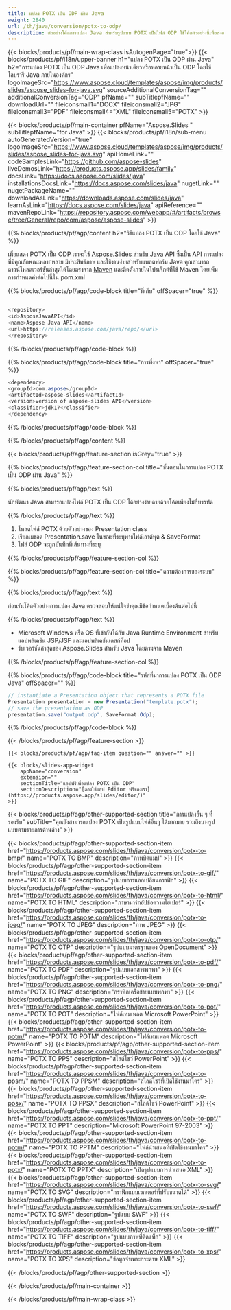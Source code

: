 ```yaml
---
title: แปลง POTX เป็น ODP ผ่าน Java
weight: 2840
url: /th/java/conversion/potx-to-odp/ 
description: ตัวอย่างโค้ดการแปลง Java สำหรับรูปแบบ POTX เป็นไฟล์ ODP ใช้โค้ดตัวอย่างนี้เพื่อส่งออกงานนำเสนอ PowerPoint และ OpenOffice ไปยัง ODP ภายในแอปพลิเคชันที่ใช้ Java บนเว็บหรือเดสก์ท็อป
---
```


{{< blocks/products/pf/main-wrap-class isAutogenPage="true">}}
{{< blocks/products/pf/i18n/upper-banner h1="แปลง POTX เป็น ODP ผ่าน Java" h2="การแปลง POTX เป็น ODP Java เพื่อแปลงหน้าเดียวหรือหลายหน้าเป็น ODP โดยใช้ไลบรารี Java ภายในองค์กร" logoImageSrc="https://www.aspose.cloud/templates/aspose/img/products/slides/aspose_slides-for-java.svg" sourceAdditionalConversionTag="" additionalConversionTag="ODP" pfName="" subTitlepfName="" downloadUrl="" fileiconsmall1="DOCX" fileiconsmall2="JPG" fileiconsmall3="PDF" fileiconsmall4="XML" fileiconsmall5="POTX" >}}

{{< blocks/products/pf/main-container pfName="Aspose.Slides " subTitlepfName="for Java" >}}
{{< blocks/products/pf/i18n/sub-menu autoGeneratedVersion="true" logoImageSrc="https://www.aspose.cloud/templates/aspose/img/products/slides/aspose_slides-for-java.svg" apiHomeLink="" codeSamplesLink="https://github.com/aspose-slides" liveDemosLink="https://products.aspose.app/slides/family" docsLink="https://docs.aspose.com/slides/java" installationsDocsLink="https://docs.aspose.com/slides/java" nugetLink="" nugetPackageName="" downloadAsLink="https://downloads.aspose.com/slides/java" learnAsLink="https://docs.aspose.com/slides/java" apiReference="" mavenRepoLink="https://repository.aspose.com/webapp/#/artifacts/browse/tree/General/repo/com/aspose/aspose-slides" >}}

{{% blocks/products/pf/agp/content h2="วิธีแปลง POTX เป็น ODP โดยใช้ Java" %}}

 เพื่อแสดง POTX เป็น ODP เราจะใช้
 [Aspose.Slides สำหรับ Java](https://products.aspose.com/slides/th/java)
 API ซึ่งเป็น API การแปลงที่มีคุณลักษณะหลากหลาย มีประสิทธิภาพ และใช้งานง่ายสำหรับแพลตฟอร์ม Java คุณสามารถดาวน์โหลดเวอร์ชันล่าสุดได้โดยตรงจาก
 [Maven](https://repository.aspose.com/webapp/#/artifacts/browse/tree/General/repo/com/aspose/aspose-slides)
 และติดตั้งภายในโปรเจ็กต์ที่ใช้ Maven โดยเพิ่มการกำหนดค่าต่อไปนี้ใน pom.xml

{{% blocks/products/pf/agp/code-block title="ที่เก็บ" offSpacer="true" %}}

```cs

<repository>
<id>AsposeJavaAPI</id>
<name>Aspose Java API</name>
<url>https://releases.aspose.com/java/repo/</url>
</repository>

```

{{% /blocks/products/pf/agp/code-block %}}

{{% blocks/products/pf/agp/code-block title="การพึ่งพา" offSpacer="true" %}}

```cs
<dependency>
<groupId>com.aspose</groupId>
<artifactId>aspose-slides</artifactId>
<version>version of aspose-slides API</version>
<classifier>jdk17</classifier>
</dependency>

```

{{% /blocks/products/pf/agp/code-block %}}

{{% /blocks/products/pf/agp/content %}}

{{< blocks/products/pf/agp/feature-section isGrey="true" >}}

{{% blocks/products/pf/agp/feature-section-col title="ขั้นตอนในการแปลง POTX เป็น ODP ผ่าน Java" %}}

{{% blocks/products/pf/agp/text %}}

 นักพัฒนา Java สามารถแปลงไฟล์ POTX เป็น ODP ได้อย่างง่ายดายด้วยโค้ดเพียงไม่กี่บรรทัด

{{% /blocks/products/pf/agp/text %}}

1. โหลดไฟล์ POTX ด้วยตัวอย่างของ Presentation class
1. เรียกเมธอด Presentation.save ในขณะที่ระบุพาธไฟล์เอาต์พุต & SaveFormat
1. ไฟล์ ODP จะถูกบันทึกที่เส้นทางที่ระบุ

{{% /blocks/products/pf/agp/feature-section-col %}}

{{% blocks/products/pf/agp/feature-section-col title="ความต้องการของระบบ" %}}

{{% blocks/products/pf/agp/text %}}

 ก่อนรันโค้ดตัวอย่างการแปลง Java ตรวจสอบให้แน่ใจว่าคุณมีข้อกำหนดเบื้องต้นต่อไปนี้

{{% /blocks/products/pf/agp/text %}}

- Microsoft Windows หรือ OS ที่เข้ากันได้กับ Java Runtime Environment สำหรับแอปพลิเคชัน JSP/JSF และแอปพลิเคชันเดสก์ท็อป
- รับเวอร์ชันล่าสุดของ Aspose.Slides สำหรับ Java โดยตรงจาก Maven

{{% /blocks/products/pf/agp/feature-section-col %}}

{{% blocks/products/pf/agp/code-block title="รหัสที่มาการแปลง POTX เป็น ODP Java" offSpacer="" %}}

```cs
// instantiate a Presentation object that represents a POTX file
Presentation presentation = new Presentation("template.potx");
// save the presentation as ODP
presentation.save("output.odp", SaveFormat.Odp);   

```

{{% /blocks/products/pf/agp/code-block %}}

{{< /blocks/products/pf/agp/feature-section >}}

    {{< blocks/products/pf/agp/faq-item question="" answer="" >}}
 

<!-- aboutfile Starts -->

<!-- aboutfile Ends -->

    {{< blocks/slides-app-widget 
        appName="conversion"
        extension=""
        sectionTitle="แอปฟรีเพื่อแปลง POTX เป็น ODP" 
        sectionDescription="[ลองใช้แอป Editor ฟรีของเรา](https://products.aspose.app/slides/editor/)" 
    >}}
    
{{< blocks/products/pf/agp/other-supported-section title="การแปลงอื่น ๆ ที่รองรับ" subTitle="คุณยังสามารถแปลง POTX เป็นรูปแบบไฟล์อื่นๆ ได้มากมาย รวมถึงบางรูปแบบตามรายการด้านล่าง" >}}

{{< blocks/products/pf/agp/other-supported-section-item href="https://products.aspose.com/slides/th/java/conversion/potx-to-bmp/" name="POTX TO BMP" description="ภาพบิตแมป" >}}
{{< blocks/products/pf/agp/other-supported-section-item href="https://products.aspose.com/slides/th/java/conversion/potx-to-gif/" name="POTX TO GIF" description="รูปแบบการแลกเปลี่ยนกราฟิก" >}}
{{< blocks/products/pf/agp/other-supported-section-item href="https://products.aspose.com/slides/th/java/conversion/potx-to-html/" name="POTX TO HTML" description="ภาษามาร์กอัปข้อความไฮเปอร์" >}}
{{< blocks/products/pf/agp/other-supported-section-item href="https://products.aspose.com/slides/th/java/conversion/potx-to-jpeg/" name="POTX TO JPEG" description="ภาพ JPEG" >}}
{{< blocks/products/pf/agp/other-supported-section-item href="https://products.aspose.com/slides/th/java/conversion/potx-to-otp/" name="POTX TO OTP" description="รูปแบบมาตรฐานของ OpenDocument" >}}
{{< blocks/products/pf/agp/other-supported-section-item href="https://products.aspose.com/slides/th/java/conversion/potx-to-pdf/" name="POTX TO PDF" description="รูปแบบเอกสารพกพา" >}}
{{< blocks/products/pf/agp/other-supported-section-item href="https://products.aspose.com/slides/th/java/conversion/potx-to-png/" name="POTX TO PNG" description="กราฟิกเครือข่ายแบบพกพา" >}}
{{< blocks/products/pf/agp/other-supported-section-item href="https://products.aspose.com/slides/th/java/conversion/potx-to-pot/" name="POTX TO POT" description="ไฟล์เทมเพลต Microsoft PowerPoint" >}}
{{< blocks/products/pf/agp/other-supported-section-item href="https://products.aspose.com/slides/th/java/conversion/potx-to-potm/" name="POTX TO POTM" description="ไฟล์เทมเพลต Microsoft PowerPoint" >}}
{{< blocks/products/pf/agp/other-supported-section-item href="https://products.aspose.com/slides/th/java/conversion/potx-to-pps/" name="POTX TO PPS" description="สไลด์โชว์ PowerPoint" >}}
{{< blocks/products/pf/agp/other-supported-section-item href="https://products.aspose.com/slides/th/java/conversion/potx-to-ppsm/" name="POTX TO PPSM" description="สไลด์โชว์ที่เปิดใช้งานมาโคร" >}}
{{< blocks/products/pf/agp/other-supported-section-item href="https://products.aspose.com/slides/th/java/conversion/potx-to-ppsx/" name="POTX TO PPSX" description="สไลด์โชว์ PowerPoint" >}}
{{< blocks/products/pf/agp/other-supported-section-item href="https://products.aspose.com/slides/th/java/conversion/potx-to-ppt/" name="POTX TO PPT" description="Microsoft PowerPoint 97-2003" >}}
{{< blocks/products/pf/agp/other-supported-section-item href="https://products.aspose.com/slides/th/java/conversion/potx-to-pptm/" name="POTX TO PPTM" description="ไฟล์นำเสนอที่เปิดใช้งานมาโคร" >}}
{{< blocks/products/pf/agp/other-supported-section-item href="https://products.aspose.com/slides/th/java/conversion/potx-to-pptx/" name="POTX TO PPTX" description="เปิดรูปแบบการนำเสนอ XML" >}}
{{< blocks/products/pf/agp/other-supported-section-item href="https://products.aspose.com/slides/th/java/conversion/potx-to-svg/" name="POTX TO SVG" description="กราฟิกแบบเวกเตอร์ที่ปรับขนาดได้" >}}
{{< blocks/products/pf/agp/other-supported-section-item href="https://products.aspose.com/slides/th/java/conversion/potx-to-swf/" name="POTX TO SWF" description="รูปแบบ SWF" >}}
{{< blocks/products/pf/agp/other-supported-section-item href="https://products.aspose.com/slides/th/java/conversion/potx-to-tiff/" name="POTX TO TIFF" description="รูปแบบภาพที่ติดแท็ก" >}}
{{< blocks/products/pf/agp/other-supported-section-item href="https://products.aspose.com/slides/th/java/conversion/potx-to-xps/" name="POTX TO XPS" description="ข้อมูลจำเพาะกระดาษ XML" >}}

{{< /blocks/products/pf/agp/other-supported-section >}}

{{< /blocks/products/pf/main-container >}}
    
{{< /blocks/products/pf/main-wrap-class >}}